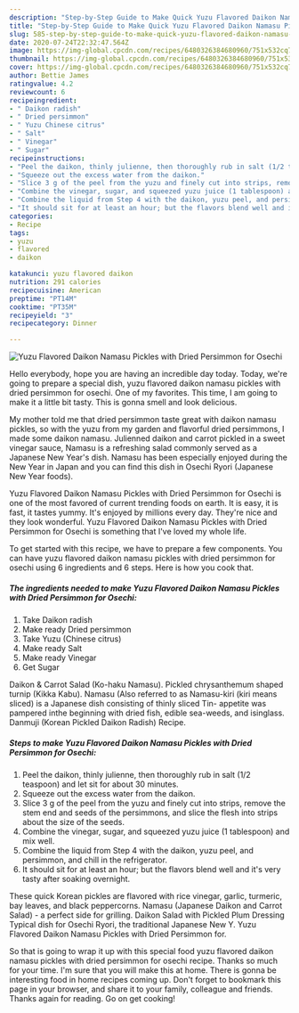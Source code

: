 ```yaml
---
description: "Step-by-Step Guide to Make Quick Yuzu Flavored Daikon Namasu Pickles with Dried Persimmon for Osechi"
title: "Step-by-Step Guide to Make Quick Yuzu Flavored Daikon Namasu Pickles with Dried Persimmon for Osechi"
slug: 585-step-by-step-guide-to-make-quick-yuzu-flavored-daikon-namasu-pickles-with-dried-persimmon-for-osechi
date: 2020-07-24T22:32:47.564Z
image: https://img-global.cpcdn.com/recipes/6480326384680960/751x532cq70/yuzu-flavored-daikon-namasu-pickles-with-dried-persimmon-for-osechi-recipe-main-photo.jpg
thumbnail: https://img-global.cpcdn.com/recipes/6480326384680960/751x532cq70/yuzu-flavored-daikon-namasu-pickles-with-dried-persimmon-for-osechi-recipe-main-photo.jpg
cover: https://img-global.cpcdn.com/recipes/6480326384680960/751x532cq70/yuzu-flavored-daikon-namasu-pickles-with-dried-persimmon-for-osechi-recipe-main-photo.jpg
author: Bettie James
ratingvalue: 4.2
reviewcount: 6
recipeingredient:
- " Daikon radish"
- " Dried persimmon"
- " Yuzu Chinese citrus"
- " Salt"
- " Vinegar"
- " Sugar"
recipeinstructions:
- "Peel the daikon, thinly julienne, then thoroughly rub in salt (1/2 teaspoon) and let sit for about 30 minutes."
- "Squeeze out the excess water from the daikon."
- "Slice 3 g of the peel from the yuzu and finely cut into strips, remove the stem end and seeds of the persimmons, and slice the flesh into strips about the size of the seeds."
- "Combine the vinegar, sugar, and squeezed yuzu juice (1 tablespoon) and mix well."
- "Combine the liquid from Step 4 with the daikon, yuzu peel, and persimmon, and chill in the refrigerator."
- "It should sit for at least an hour; but the flavors blend well and it&#39;s very tasty after soaking overnight."
categories:
- Recipe
tags:
- yuzu
- flavored
- daikon

katakunci: yuzu flavored daikon 
nutrition: 291 calories
recipecuisine: American
preptime: "PT14M"
cooktime: "PT35M"
recipeyield: "3"
recipecategory: Dinner

---
```



![Yuzu Flavored Daikon Namasu Pickles with Dried Persimmon for Osechi](https://img-global.cpcdn.com/recipes/6480326384680960/751x532cq70/yuzu-flavored-daikon-namasu-pickles-with-dried-persimmon-for-osechi-recipe-main-photo.jpg)

Hello everybody, hope you are having an incredible day today. Today, we're going to prepare a special dish, yuzu flavored daikon namasu pickles with dried persimmon for osechi. One of my favorites. This time, I am going to make it a little bit tasty. This is gonna smell and look delicious.

My mother told me that dried persimmon taste great with daikon namasu pickles, so with the yuzu from my garden and flavorful dried persimmons, I made some daikon namasu. Julienned daikon and carrot pickled in a sweet vinegar sauce, Namasu is a refreshing salad commonly served as a Japanese New Year&#39;s dish. Namasu has been especially enjoyed during the New Year in Japan and you can find this dish in Osechi Ryori (Japanese New Year foods).

Yuzu Flavored Daikon Namasu Pickles with Dried Persimmon for Osechi is one of the most favored of current trending foods on earth. It is easy, it is fast, it tastes yummy. It's enjoyed by millions every day. They're nice and they look wonderful. Yuzu Flavored Daikon Namasu Pickles with Dried Persimmon for Osechi is something that I've loved my whole life.


To get started with this recipe, we have to prepare a few components. You can have yuzu flavored daikon namasu pickles with dried persimmon for osechi using 6 ingredients and 6 steps. Here is how you cook that.

<!--inarticleads1-->

##### The ingredients needed to make Yuzu Flavored Daikon Namasu Pickles with Dried Persimmon for Osechi:

1. Take  Daikon radish
1. Make ready  Dried persimmon
1. Take  Yuzu (Chinese citrus)
1. Make ready  Salt
1. Make ready  Vinegar
1. Get  Sugar


Daikon &amp; Carrot Salad (Ko-haku Namasu). Pickled chrysanthemum shaped turnip (Kikka Kabu). Namasu (Also referred to as Namasu-kiri (kiri means sliced) is a Japanese dish consisting of thinly sliced Tin- appetite was pampered inthe beginning with dried fish, edible sea-weeds, and isinglass. Danmuji (Korean Pickled Daikon Radish) Recipe. 

<!--inarticleads2-->

##### Steps to make Yuzu Flavored Daikon Namasu Pickles with Dried Persimmon for Osechi:

1. Peel the daikon, thinly julienne, then thoroughly rub in salt (1/2 teaspoon) and let sit for about 30 minutes.
1. Squeeze out the excess water from the daikon.
1. Slice 3 g of the peel from the yuzu and finely cut into strips, remove the stem end and seeds of the persimmons, and slice the flesh into strips about the size of the seeds.
1. Combine the vinegar, sugar, and squeezed yuzu juice (1 tablespoon) and mix well.
1. Combine the liquid from Step 4 with the daikon, yuzu peel, and persimmon, and chill in the refrigerator.
1. It should sit for at least an hour; but the flavors blend well and it&#39;s very tasty after soaking overnight.


These quick Korean pickles are flavored with rice vinegar, garlic, turmeric, bay leaves, and black peppercorns. Namasu (Japanese Daikon and Carrot Salad) - a perfect side for grilling. Daikon Salad with Pickled Plum Dressing Typical dish for Osechi Ryori, the traditional Japanese New Y. Yuzu Flavored Daikon Namasu Pickles with Dried Persimmon for. 

So that is going to wrap it up with this special food yuzu flavored daikon namasu pickles with dried persimmon for osechi recipe. Thanks so much for your time. I'm sure that you will make this at home. There is gonna be interesting food in home recipes coming up. Don't forget to bookmark this page in your browser, and share it to your family, colleague and friends. Thanks again for reading. Go on get cooking!
